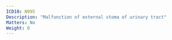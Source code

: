 ```yaml
---
ICD10: N995
Description: "Malfunction of external stoma of urinary tract"
Matters: No
Weight: 0
---
```

